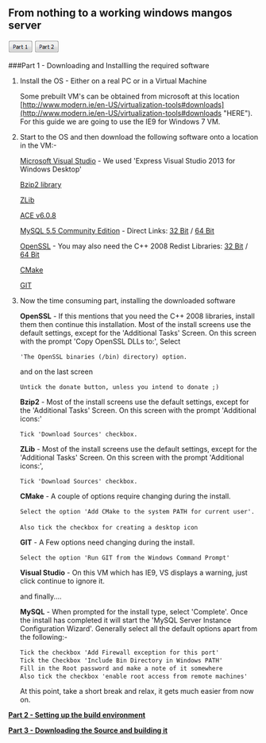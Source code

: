From nothing to a working windows mangos server
---
[![](page1.gif)](http://www.getmangos.co.uk)
[![](page2.gif)](page2.md)


###Part 1 - Downloading and Installling the required software
1. Install the OS - Either on a real PC or in a Virtual Machine

	Some prebuilt VM's can be obtained from microsoft at this location [http://www.modern.ie/en-US/virtualization-tools#downloads](http://www.modern.ie/en-US/virtualization-tools#downloads "HERE"). For this guide we are going to use the IE9 for Windows 7 VM.

2. Start to the OS and then download the following software onto a location in the VM:-

    [Microsoft Visual Studio](http://www.visualstudio.com/en-us) - We used 'Express Visual Studio 2013 for Windows Desktop'

    [Bzip2 library](http://sourceforge.net/projects/gnuwin32/files/bzip2/1.0.5/bzip2-1.0.5-setup.exe/download?use_mirror=netcologne&download=)

    [ZLib](http://sourceforge.net/projects/gnuwin32/files/zlib/1.2.3/zlib-1.2.3.exe/download?use_mirror=garr&download=)

    [ACE v6.0.8](http://download.dre.vanderbilt.edu/previous_versions/ACE-6.0.8.zip)

	[MySQL 5.5 Community Edition](http://dev.mysql.com/downloads/mysql/5.5.html#downloads) - Direct Links:  [32 Bit](http://dev.mysql.com/get/Downloads/MySQL-5.5/mysql-5.5.34-win32.msi)   /    [64 Bit](http://dev.mysql.com/get/Downloads/MySQL-5.5/mysql-5.5.34-winx64.msi) 

    [OpenSSL](http://slproweb.com/download/Win32OpenSSL-1_0_1e.exe) - You may also need the C++ 2008 Redist Libraries:  [32 Bit](http://www.microsoft.com/downloads/details.aspx?familyid=9B2DA534-3E03-4391-8A4D-074B9F2BC1BF) / [64 Bit](http://www.microsoft.com/downloads/details.aspx?familyid=bd2a6171-e2d6-4230-b809-9a8d7548c1b6)

    [CMake](http://www.cmake.org/files/v2.8/cmake-2.8.12.1-win32-x86.exe)

    [GIT](http://git-scm.com/download/win)
 
3.  Now the time consuming part, installing the downloaded software

	**OpenSSL** - If this mentions that you need the C++ 2008 libraries, install them then continue this installation. Most of the install screens use the default settings, except for the 'Additional Tasks' Screen. On this screen with the prompt 'Copy OpenSSL DLLs to:', Select 
    
        'The OpenSSL binaries (/bin) directory) option. 
    and on the last screen
        
        Untick the donate button, unless you intend to donate ;)

	**Bzip2** - Most of the install screens use the default settings, except for the 'Additional Tasks' Screen. On this screen with the prompt 'Additional icons:'

        Tick 'Download Sources' checkbox. 
	
	**ZLib** - Most of the install screens use the default settings, except for the 'Additional Tasks' Screen. On this screen with the prompt 'Additional icons:',         

        Tick 'Download Sources' checkbox. 

	**CMake** - A couple of options require changing during the install.

	    Select the option 'Add CMake to the system PATH for current user'. 

		Also tick the checkbox for creating a desktop icon

	**GIT** - A Few options need changing during the install.

        Select the option 'Run GIT from the Windows Command Prompt'

	**Visual Studio** - On this VM which has IE9, VS displays a warning, just click continue to ignore it.

    and finally....

     **MySQL** - When prompted for the install type, select 'Complete'. Once the install has completed it will start the 'MySQL Server Instance Configuration Wizard'. Generally select all the default options apart from the following:-

	    Tick the checkbox 'Add Firewall exception for this port'
	    Tick the Checkbox 'Include Bin Directory in Windows PATH'
	    Fill in the Root password and make a note of it somewhere
        Also tick the checkbox 'enable root access from remote machines'

	At this point, take a short break and relax, it gets much easier from now on.

[**Part 2 - Setting up the build environment**](MangosZero%2018.1%20Build%20Part%202) 

[**Part 3 - Downloading the Source and building it**](MangosZero%2018.1%20Build%20Part%203)
